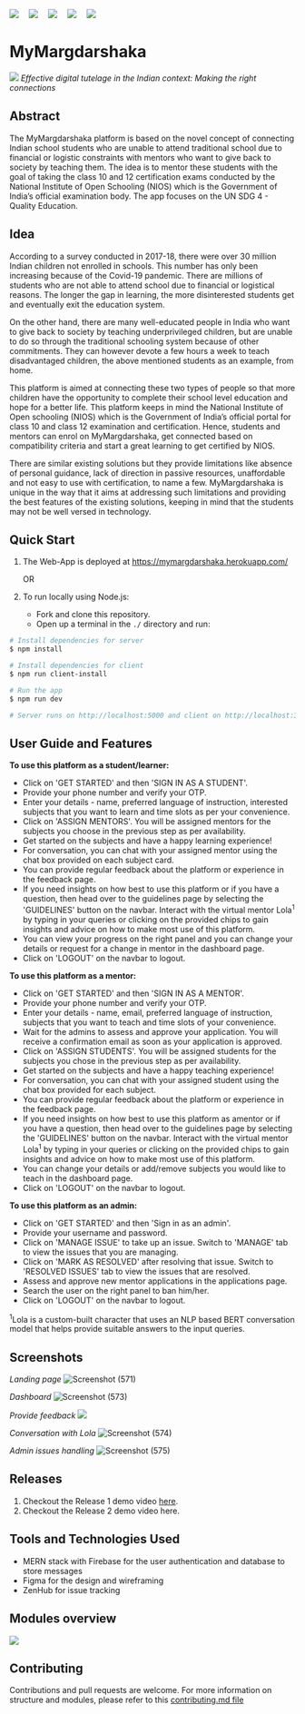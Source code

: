 <p>
  <img src="https://img.shields.io/badge/frontend-react-%23ff69b4">&emsp;
  <img src="https://img.shields.io/badge/database-mongodb-green">&emsp;
  <img src="https://img.shields.io/badge/backend-express-lightgrey">&emsp;
  <img src="https://img.shields.io/badge/BaaS-firebase-important">&emsp;
  <img src="https://img.shields.io/badge/build-success-success">
</p>

# MyMargdarshaka

<img src="client/src/assets/main-logo.svg" />
<i>Effective digital tutelage in the Indian context: Making the right connections</i>

## Abstract
The MyMargdarshaka platform is based on the novel concept of connecting Indian school students who are unable to attend traditional school due to financial or logistic constraints with mentors who want to give back to society by teaching them. The idea is to mentor these students with the goal of taking the class 10 and 12 certification exams conducted by the National Institute of Open Schooling (NIOS) which is the Government of India’s official examination body. The app focuses on the UN SDG 4 - Quality Education.

## Idea
According to a survey conducted in 2017-18, there were over 30 million Indian children not enrolled in schools. This number has only been increasing because of the Covid-19 pandemic. There are millions of students who are not able to attend school due to financial or logistical reasons. The longer the gap in learning, the more disinterested students get and eventually exit the education system.

On the other hand, there are many well-educated people in India who want to give back to society by teaching underprivileged children, but are unable to do so through the traditional schooling system because of other commitments. They can however devote a few hours a week to teach disadvantaged children, the above mentioned students as an example, from home. 

This platform is aimed at connecting these two types of people so that more children have the opportunity to complete their school level education and hope for a better life. This platform keeps in mind the National Institute of Open schooling (NIOS) which is the Government of India’s official portal for class 10 and class 12 examination and certification. Hence, students and mentors can enrol on MyMargdarshaka, get connected based on compatibility criteria and start a great learning to get certified by NIOS.

There are similar existing solutions but they provide limitations like absence of personal guidance, lack of direction in passive resources, unaffordable and not easy to use with certification, to name a few. MyMargdarshaka is unique in the way that it aims at addressing such limitations and providing the best features of the existing solutions, keeping in mind that the students may not be well versed in technology.

## Quick Start
1. The Web-App is deployed at https://mymargdarshaka.herokuapp.com/

    OR
2. To run locally using Node.js: 
    * Fork and clone this repository.
    * Open up a terminal in the `./` directory and run:

```bash
# Install dependencies for server
$ npm install

# Install dependencies for client
$ npm run client-install

# Run the app
$ npm run dev

# Server runs on http://localhost:5000 and client on http://localhost:3000
```

## User Guide and Features
**To use this platform as a student/learner:**
* Click on 'GET STARTED' and then 'SIGN IN AS A STUDENT'.
* Provide your phone number and verify your OTP. 
* Enter your details - name, preferred language of instruction, interested subjects that you want to learn and time slots as per your convenience.
* Click on 'ASSIGN MENTORS'. You will be assigned mentors for the subjects you choose in the previous step as per availability.
* Get started on the subjects and have a happy learning experience!
* For conversation, you can chat with your assigned mentor using the chat box provided on each subject card.
* You can provide regular feedback about the platform or experience in the feedback page.
* If you need insights on how best to use this platform or if you have a question, then head over to the guidelines page by selecting the 'GUIDELINES' button on the navbar. Interact with the virtual mentor Lola<sup>1</sup> by typing in your queries or clicking on the provided chips to gain insights and advice on how to make most use of this platform.
* You can view your progress on the right panel and you can change your details or request for a change in mentor in the dashboard page.
* Click on 'LOGOUT' on the navbar to logout.

**To use this platform as a mentor:**
* Click on 'GET STARTED' and then 'SIGN IN AS A MENTOR'.
* Provide your phone number and verify your OTP. 
* Enter your details - name, email, preferred language of instruction, subjects that you want to teach and time slots of your convenience.
* Wait for the admins to assess and approve your application. You will receive a confirmation email as soon as your application is approved.
* Click on 'ASSIGN STUDENTS'. You will be assigned students for the subjects you chose in the previous step as per availability.
* Get started on the subjects and have a happy teaching experience!
* For conversation, you can chat with your assigned student using the chat box provided for each subject.
* You can provide regular feedback about the platform or experience in the feedback page.
* If you need insights on how best to use this platform as amentor or if you have a question, then head over to the guidelines page by selecting the 'GUIDELINES' button on the navbar. Interact with the virtual mentor Lola<sup>1</sup> by typing in your queries or clicking on the provided chips to gain insights and advice on how to make most use of this platform.
* You can change your details or add/remove subjects you would like to teach in the dashboard page.
* Click on 'LOGOUT' on the navbar to logout.

**To use this platform as an admin:**
* Click on 'GET STARTED' and then 'Sign in as an admin'.
* Provide your username and password.
* Click on 'MANAGE ISSUE' to take up an issue. Switch to 'MANAGE' tab to view the issues that you are managing.
* Click on 'MARK AS RESOLVED' after resolving that issue. Switch to 'RESOLVED ISSUES' tab to view the issues that are resolved.
* Assess and approve new mentor applications in the applications page.
* Search the user on the right panel to ban him/her.
* Click on 'LOGOUT' on the navbar to logout.

<sup>1</sup>Lola is a custom-built character that uses an NLP based BERT conversation model that helps provide suitable answers to the input queries.

## Screenshots
*Landing page*
![Screenshot (571)](https://user-images.githubusercontent.com/58718144/144431616-81269f16-7ca3-43c0-95c2-9621c7b36fe8.png)

*Dashboard*
![Screenshot (573)](https://user-images.githubusercontent.com/58718144/144431721-825bb9bf-4363-40b6-a1d5-2015fe139333.png)

*Provide feedback*
<img src="./screenshots/Screenshot-Feedback.png"><img/>

*Conversation with Lola*
![Screenshot (574)](https://user-images.githubusercontent.com/58718144/144431767-626cef37-5e39-48ed-8ff4-015b5cb9e2c2.png)

*Admin issues handling*
![Screenshot (575)](https://user-images.githubusercontent.com/58718144/144432075-58073d12-6fa6-4307-a099-2a3f061483dc.png)

## Releases
1. Checkout the Release 1 demo video [here](https://www.youtube.com/watch?v=iYpwh7IrSR8).
2. Checkout the Release 2 demo video here.

## Tools and Technologies Used
* MERN stack with Firebase for the user authentication and database to store messages
* Figma for the design and wireframing
* ZenHub for issue tracking

## Modules overview
<img src="./arch.png"><img/>

## Contributing 
Contributions and pull requests are welcome. For more information on structure and modules, please refer to this [contributing.md file](contributing.md)
